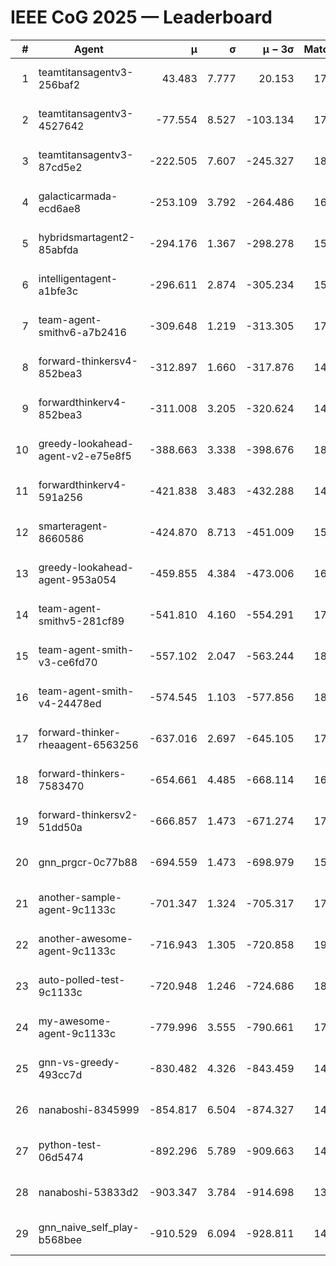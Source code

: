 # IEEE CoG 2025 — Leaderboard

| # | Agent | μ | σ | μ − 3σ | Matches | Updated |
|---:|---|---:|---:|---:|---:|---|
| 1 | teamtitansagentv3-256baf2 | 43.483 | 7.777 | 20.153 | 17976 | 2025-08-24 05:55 |
| 2 | teamtitansagentv3-4527642 | -77.554 | 8.527 | -103.134 | 17610 | 2025-08-24 05:55 |
| 3 | teamtitansagentv3-87cd5e2 | -222.505 | 7.607 | -245.327 | 18986 | 2025-08-24 05:55 |
| 4 | galacticarmada-ecd6ae8 | -253.109 | 3.792 | -264.486 | 16580 | 2025-08-24 05:55 |
| 5 | hybridsmartagent2-85abfda | -294.176 | 1.367 | -298.278 | 15030 | 2025-08-24 05:55 |
| 6 | intelligentagent-a1bfe3c | -296.611 | 2.874 | -305.234 | 15109 | 2025-08-24 05:55 |
| 7 | team-agent-smithv6-a7b2416 | -309.648 | 1.219 | -313.305 | 17920 | 2025-08-24 05:55 |
| 8 | forward-thinkersv4-852bea3 | -312.897 | 1.660 | -317.876 | 14596 | 2025-08-24 05:55 |
| 9 | forwardthinkerv4-852bea3 | -311.008 | 3.205 | -320.624 | 14490 | 2025-08-24 05:55 |
| 10 | greedy-lookahead-agent-v2-e75e8f5 | -388.663 | 3.338 | -398.676 | 18208 | 2025-08-24 05:55 |
| 11 | forwardthinkerv4-591a256 | -421.838 | 3.483 | -432.288 | 14735 | 2025-08-24 05:55 |
| 12 | smarteragent-8660586 | -424.870 | 8.713 | -451.009 | 15020 | 2025-08-24 05:55 |
| 13 | greedy-lookahead-agent-953a054 | -459.855 | 4.384 | -473.006 | 16648 | 2025-08-24 05:55 |
| 14 | team-agent-smithv5-281cf89 | -541.810 | 4.160 | -554.291 | 17520 | 2025-08-24 05:55 |
| 15 | team-agent-smith-v3-ce6fd70 | -557.102 | 2.047 | -563.244 | 18940 | 2025-08-24 05:55 |
| 16 | team-agent-smith-v4-24478ed | -574.545 | 1.103 | -577.856 | 18280 | 2025-08-24 05:55 |
| 17 | forward-thinker-rheaagent-6563256 | -637.016 | 2.697 | -645.105 | 17004 | 2025-08-24 05:55 |
| 18 | forward-thinkers-7583470 | -654.661 | 4.485 | -668.114 | 16340 | 2025-08-24 05:55 |
| 19 | forward-thinkersv2-51dd50a | -666.857 | 1.473 | -671.274 | 17184 | 2025-08-24 05:55 |
| 20 | gnn_prgcr-0c77b88 | -694.559 | 1.473 | -698.979 | 15880 | 2025-08-24 05:55 |
| 21 | another-sample-agent-9c1133c | -701.347 | 1.324 | -705.317 | 17880 | 2025-08-24 05:55 |
| 22 | another-awesome-agent-9c1133c | -716.943 | 1.305 | -720.858 | 19080 | 2025-08-24 05:55 |
| 23 | auto-polled-test-9c1133c | -720.948 | 1.246 | -724.686 | 18660 | 2025-08-24 05:55 |
| 24 | my-awesome-agent-9c1133c | -779.996 | 3.555 | -790.661 | 17860 | 2025-08-24 05:55 |
| 25 | gnn-vs-greedy-493cc7d | -830.482 | 4.326 | -843.459 | 14240 | 2025-08-24 05:55 |
| 26 | nanaboshi-8345999 | -854.817 | 6.504 | -874.327 | 14710 | 2025-08-24 05:55 |
| 27 | python-test-06d5474 | -892.296 | 5.789 | -909.663 | 14390 | 2025-08-24 05:55 |
| 28 | nanaboshi-53833d2 | -903.347 | 3.784 | -914.698 | 13760 | 2025-08-24 05:55 |
| 29 | gnn_naive_self_play-b568bee | -910.529 | 6.094 | -928.811 | 14160 | 2025-08-24 05:55 |
